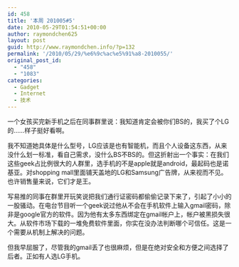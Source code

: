 ```yaml
---
id: 458
title: '本周 201005#5'
date: 2010-05-29T01:54:51+00:00
author: raymondchen625
layout: post
guid: http://www.raymondchen.info/?p=132
permalink: '/2010/05/29/%e6%9c%ac%e5%91%a8-2010055/'
original_post_id:
  - "458"
  - "1083"
categories:
  - Gadget
  - Internet
  - 技术
---
```

一个女孩买完新手机之后在同事群里说：我知道肯定会被你们BS的，我买了个LG的……样子挺好看啊。

我不知道她具体是什么型号，LG应该是也有智能机，而且个人设备这东西，从来没什么划一标准，看自己需求，没什么BS不BS的。但这折射出一个事实：在我们这些geek占比例很大的人群里，选手机的不是apple就是android，最起码也是诺基亚。对shopping mall里面铺天盖地的LG和Samsung广告牌，从来视而不见。也许销售量来说，它们才是王。

写易推的同事在群里开玩笑说把我们通行证密码都偷偷记录下来了，引起了小小的一股骚动。在电台节目听一个geek说过他从不会在手机软件上输入gmail密码，除非是google官方的软件。因为他有太多东西绑定在gmail帐户上，帐户被黑损失很大。从软件市场下载的一堆免费软件里面，你实在没办法判断哪个可信任。这是一个需要从机制上解决的问题。

但我早屈服了，尽管我的gmail丢了也很麻烦，但是在绝对安全和方便之间选择了后者。正如有人选LG手机。